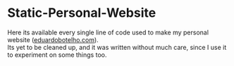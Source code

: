 # Static-Personal-Website
Here its available every single line of code used to make my personal website (<a onclick="window.open(this.href,'_blank');return false;" href="https://eduardobotelho.com">eduardobotelho.com</a>). <br>
Its yet to be cleaned up, and it was written without much care, since I use it to experiment on some things too.
